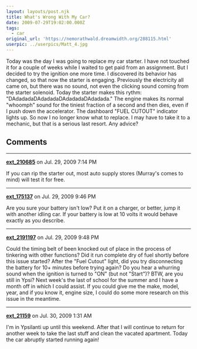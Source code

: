 ```yaml
---
layout: layouts/post.njk
title: What's Wrong With My Car?
date: 2009-07-29T19:02:00.000Z
tags:
  - car
original_url: 'https://nemorathwald.dreamwidth.org/288115.html'
userpic: ../userpics/Matt_4.jpg
---
```

Today was the day I was going to replace my car starter. I have not touched it for a couple of weeks while I waited to get paid from an assignment. But I decided to try the ignition one more time. I discovered its behavior has changed, so that now the starter is engaging. Previously the electricity all came on, but there was no sound, not even the clicking sound coming from the starter solenoid. Today the starter makes this rythm: "DAdadadaDAdadadaDAdadadaDAdadada." The engine makes its normal "whoomph" sound for the tiniest fraction of a second and then dies, even if I push down the accelerator. The dashboard "FUEL CUTOUT" indicator lights up. So now I no longer know what to replace. I may have to take it to a mechanic, but that is a serious last resort. Any advice?

## Comments

---

**[ext_210685](https://www.dreamwidth.org/users/ext_210685)** on Jul. 29, 2009 7:14 PM

If you can rip the starter out, most auto supply stores (Murray's comes to mind) will test it for free.

---

**[ext_175137](https://www.dreamwidth.org/users/ext_175137)** on Jul. 29, 2009 9:46 PM

Are you sure your battery isn't low? Put it on a charger, or better, jump it with another idling car. If your battery is low at 10 volts it would behave exactly as you describe.

---

**[ext_2191197](https://www.dreamwidth.org/users/ext_2191197)** on Jul. 29, 2009 9:48 PM

Could the timing belt of been knocked out of place in the process of tinkering with other functions? Did it run complete dry of fuel shortly before this issue started? After the "Fuel Cutout" light, did you try disconnecting the battery for 10+ minutes before trying again? Do you hear a whurring sound when the ignition is turned to "ON" (but not "Start")? BTW, are you still in Ypsi? Next week's the last of school for the summer and I have a month off in which I could assist. If you could give me the make, model, year, and if you know it, engine size, I could do some more research on this issue in the meantime.

---

**[ext_21159](https://www.dreamwidth.org/users/ext_21159)** on Jul. 30, 2009 1:31 AM

I'm in Ypsilanti up until this weekend. After that I will continue to return for another week to take the last stuff and clean the vacated apartment. Today the car abruptly started running again!
